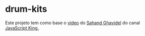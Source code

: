 # drum-kits
Este projeto tem como base o [video](https://www.youtube.com/watch?v=EWv2jnhZErc&amp;t=27344s) do [Sahand Ghavidel](https://github.com/sahandghavidel) do canal [JavaScript King](https://www.youtube.com/@JavaScriptKing)[.](https://soundcamp.org/)
